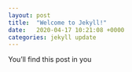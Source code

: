 ```yaml
---
layout: post
title:  "Welcome to Jekyll!"
date:   2020-04-17 10:21:08 +0000
categories: jekyll update
---
```


You’ll find this post in you
